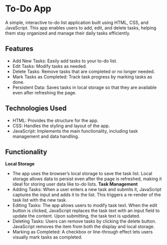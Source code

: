 # To-Do App
A simple, interactive to-do list application built using HTML, CSS, and JavaScript. This app enables users to add, edit, and delete tasks, helping them stay organized and manage their daily tasks efficiently.

## Features
- Add New Tasks: Easily add tasks to your to-do list.
- Edit Tasks: Modify tasks as needed.
- Delete Tasks: Remove tasks that are completed or no longer needed.
- Mark Tasks as Completed: Track task progress by marking tasks as done.
- Persistent Data: Saves tasks in local storage so that they are available even after refreshing the page.
## Technologies Used
- HTML: Provides the structure for the app.
- CSS: Handles the styling and layout of the app.
- JavaScript: Implements the main functionality, including task management and data handling.
## Functionality
**Local Storage**
- The app uses the browser’s local storage to save the task list. Local storage allows data to persist even after the page is refreshed, making it ideal for storing user data like to-do lists.
**Task Management**
- Adding Tasks: When a user enters a new task and submits it, JavaScript captures the input and adds it to the list. This triggers a re-render of the task list with the new task.
- Editing Tasks: The app allows users to modify task text. When the edit button is clicked, JavaScript replaces the task text with an input field to update the content. Upon submitting, the task text is updated.
- Deleting Tasks: Users can remove tasks by clicking the delete button. JavaScript removes the item from both the display and local storage.
- Marking as Completed: A checkbox or line-through effect lets users visually mark tasks as completed.

